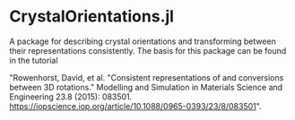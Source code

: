 # CrystalOrientations.jl
A package for describing crystal orientations and transforming between their representations consistently. The basis for this package can be found in the tutorial 

"Rowenhorst, David, et al. "Consistent representations of and conversions between 3D rotations." Modelling and Simulation in Materials Science and Engineering 23.8 (2015): 083501. https://iopscience.iop.org/article/10.1088/0965-0393/23/8/083501". 
